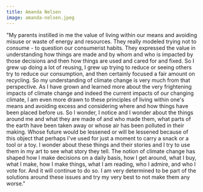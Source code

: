 ```yaml
---
title: Amanda Nelsen
image: amanda-nelsen.jpeg
---
```

"My parents instilled in me the value of living within our means and avoiding misuse or waste of energy and resources. They really modeled trying not to consume - to question our consumerist habits. They expressed the value in understanding how things are made and by whom and who is impacted by those decisions and then how things are used and cared for and fixed. So I grew up doing a lot of reusing, I grew up trying to reduce or seeing others try to reduce our consumption, and then certainly focused a fair amount on recycling. So my understanding of climate change is very much from that perspective. As I have grown and learned more about the very frightening impacts of climate change and indeed the current impacts of our changing climate, I am even more drawn to these principles of living within one's means and avoiding excess and considering where and how things have been placed before us. So I wonder, I notice and I wonder about the things around me and what they are made of and who made them, what parts of the earth have been taken away or whose air has been polluted in their making. Whose future would be lessened or will be lessened because of this object that perhaps I've used for just a moment to carry a snack or a tool or a toy. I wonder about these things and their stories and I try to use them in my art to see what story they tell. The notion of climate change has shaped how I make decisions on a daily basis, how I get around, what I buy, what I make, how I make things, what I am reading, who I admire, and who I vote for. And it will continue to do so. I am very determined to be part of the solutions around these issues and try my very best to not make them any worse."
